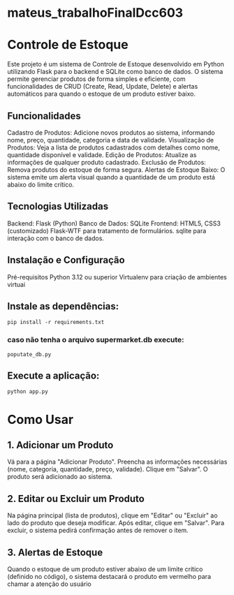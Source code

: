 # mateus_trabalhoFinalDcc603
# Controle de Estoque
Este projeto é um sistema de Controle de Estoque desenvolvido em Python utilizando Flask para o backend e SQLite como banco de dados. O sistema permite gerenciar produtos de forma simples e eficiente, com funcionalidades de CRUD (Create, Read, Update, Delete) e alertas automáticos para quando o estoque de um produto estiver baixo.

## Funcionalidades
Cadastro de Produtos: Adicione novos produtos ao sistema, informando nome, preço, quantidade, categoria e data de validade.
Visualização de Produtos: Veja a lista de produtos cadastrados com detalhes como nome, quantidade disponível e validade.
Edição de Produtos: Atualize as informações de qualquer produto cadastrado.
Exclusão de Produtos: Remova produtos do estoque de forma segura.
Alertas de Estoque Baixo: O sistema emite um alerta visual quando a quantidade de um produto está abaixo do limite crítico.

## Tecnologias Utilizadas
Backend: Flask (Python)
Banco de Dados: SQLite
Frontend: HTML5, CSS3 (customizado)
Flask-WTF para tratamento de formulários.
sqlite para interação com o banco de dados.
## Instalação e Configuração
Pré-requisitos
Python 3.12 ou superior
Virtualenv para criação de ambientes virtuai

## Instale as dependências:
    pip install -r requirements.txt
    
### caso não tenha o arquivo supermarket.db execute:
    poputate_db.py
    
## Execute a aplicação:
    python app.py
# Como Usar

## 1. Adicionar um Produto
Vá para a página "Adicionar Produto".
Preencha as informações necessárias (nome, categoria, quantidade, preço, validade).
Clique em "Salvar". O produto será adicionado ao sistema.

## 2. Editar ou Excluir um Produto
Na página principal (lista de produtos), clique em "Editar" ou "Excluir" ao lado do produto que deseja modificar.
Após editar, clique em "Salvar". Para excluir, o sistema pedirá confirmação antes de remover o item.

## 3. Alertas de Estoque
Quando o estoque de um produto estiver abaixo de um limite crítico (definido no código), o sistema destacará o produto em vermelho para chamar a atenção do usuário
